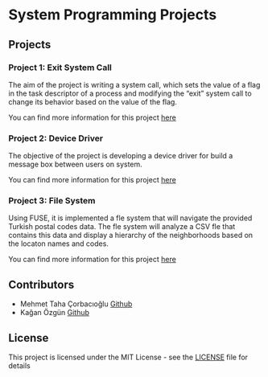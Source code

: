 # System Programming Projects

## Projects
### Project 1: Exit System Call
The aim of the project is writing a system call, which sets the value of a flag in the task descriptor of a process and modifying the “exit” system call to change its behavior based on the value of the flag.

You can find more information for this project [here](Project%201/README.md)
### Project 2: Device Driver
The objective of the project is developing a device driver for build a message box between users on system.

You can find more information for this project [here](Project%202/README.md)
### Project 3: File System
Using FUSE, it is implemented a fle system that will navigate the provided Turkish postal codes data. The fle system will analyze a CSV fle that contains this data and display a hierarchy of the neighborhoods based on the locaton names and codes.

You can find more information for this project [here](Project%203/README.md)

## Contributors
* Mehmet Taha Çorbacıoğlu [Github](https://github.com/tahacorbaci)
* Kağan Özgün [Github](https://github.com/kgn95)
## License
This project is licensed under the MIT License - see the [LICENSE](LICENSE) file for details